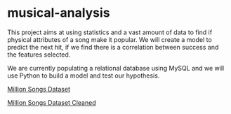 # musical-analysis
This project aims at using statistics and a vast amount of data to find if physical attributes of a song make it popular. We will create a model to predict the next hit, if we find there is a correlation between success and the features selected. 

We are currently populating a relational database using MySQL and we will use Python to build a model and test our hypothesis.

[Million Songs Dataset](https://drive.google.com/file/d/1ZvpOEx27hFWJJ6vqIxW18-9puswN4_a1/view?usp=sharing)

[Million Songs Dataset Cleaned](https://drive.google.com/file/d/1gXUcmhiSWyJWl6ycyzTUKZuw1CAxKp2z/view?usp=sharing)
